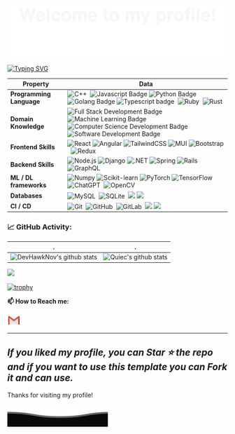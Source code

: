 ![](assets/Bottom_up.svg)

[![Typing SVG](https://readme-typing-svg.demolab.com?font=Fira+Code&pause=1000&color=2969F7&center=true&vCenter=true&width=435&lines=Full+Stack+Developer+%7C+AI+Engineer;Always+Learning+New+Technologies;Machine+Learning+Enthusiast;Kaggle+Community+Member)](https://git.io/typing-svg)


| Property                                        | Data                                                                                                                                                                                                                                                                                                                                                                                                                                                                                                                                                                                                                                                                                                                                                                                                                                                                                                                                                                                                                                                                                                                                                                                                                                                                                                                                                                                                                                                                                                                                                                                                                                                                                                                                                                                                                                                                                                                                                                  |
|-------------------------------------------------|-----------------------------------------------------------------------------------------------------------------------------------------------------------------------------------------------------------------------------------------------------------------------------------------------------------------------------------------------------------------------------------------------------------------------------------------------------------------------------------------------------------------------------------------------------------------------------------------------------------------------------------------------------------------------------------------------------------------------------------------------------------------------------------------------------------------------------------------------------------------------------------------------------------------------------------------------------------------------------------------------------------------------------------------------------------------------------------------------------------------------------------------------------------------------------------------------------------------------------------------------------------------------------------------------------------------------------------------------------------------------------------------------------------------------------------------------------------------------------------------------------------------------------------------------------------------------------------------------------------------------------------------------------------------------------------------------------------------------------------------------------------------------------------------------------------------------------------------------------------------------------------------------------------------------------------------------------------------------|
| **Programming Language**                              | ![C++](https://img.shields.io/badge/-C++-0066cc?style=flat&logo=C%2B%2B&logoColor=white)&nbsp; ![Javascript Badge](https://img.shields.io/badge/-Javascript-abab00?style=flat&logo=Javascript&logoColor=yellow) ![Python Badge](https://img.shields.io/badge/-Python-3776AB?style=flat&logo=Python&logoColor=white)  ![Golang Badge](https://img.shields.io/badge/-Go-00ccdd?style=flat&logo=go&logoColor=white)  ![Typescript badge](https://img.shields.io/badge/-Typescript-0044ff?style=flat&logo=typescript)&nbsp; ![Ruby](https://img.shields.io/badge/-Ruby-ff2200?style=flat&logo=ruby&logoColor=red)&nbsp;  ![Rust](https://img.shields.io/badge/-Rust-444444?style=flat&logo=rust)&nbsp;                                                                                                                                                                                                                                                                                                                                                                                                                                                                                                                                                                                                                                                                                                                         |
| **Domain Knowledge**                           | ![Full Stack Development Badge](https://img.shields.io/badge/-Full%20Stack%20Development-4C8CBF?style=flat&logoColor=white) ![Machine Learning Badge](https://img.shields.io/badge/-Machine%20Learning-01D277?style=flat&logoColor=white) ![Computer Science Development Badge](https://img.shields.io/badge/-Computer%20Science-FAB040?style=flat&logoColor=white)  ![Software Development Badge](https://img.shields.io/badge/-Software%20Development-FF6600?style=flat&logoColor=white)                                                                                                                                                                                                                                                                                                                                                                                                                                                                                                                                                                                                                                                                                                                                                                                                                    |
| **Frontend Skills** | ![React](http://img.shields.io/badge/-React-00ffff?style=flat-square&logo=react&logoColor=blue) ![Angular](http://img.shields.io/badge/-Angular-cc2222?style=flat-square&logo=angular&logoColor=red) ![TailwindCSS](http://img.shields.io/badge/-TailwindCSS-eee?style=flat-square&logo=tailwindcss&logoColor=blue) ![MUI](http://img.shields.io/badge/-MaterialUI-eee?style=flat-square&logo=mui&logoColor=blue) ![Bootstrap](https://img.shields.io/badge/-Bootstrap-eee?style=flat&logo=bootstrap)&nbsp; ![Redux](https://img.shields.io/badge/-Redux-eee?style=flat&logo=redux&logoColor=purple)&nbsp; |                                                                                                                                                                                                                                                                                                                                                                                                                                                                                                                                                                                                                                         |
| **Backend Skills** | ![Node.js](http://img.shields.io/badge/-Node.js-00cc00?style=flat-square&logo=node.js&logoColor=white) ![Django](http://img.shields.io/badge/-Django-4C8CBF?style=flat-square&logo=django&logoColor=green) ![.NET](http://img.shields.io/badge/-.NET-eee?style=flat-square&logo=.net&logoColor=purple) ![Spring](http://img.shields.io/badge/-Spring-eee?style=flat-square&logo=spring&logoColor=green) ![Rails](https://img.shields.io/badge/-Rails-eee?style=flat&logo=rubyonrails&logoColor=red)&nbsp; ![GraphQL](https://img.shields.io/badge/-GraphQL-cc00cc?style=flat&logo=graphql&logoColor=pink)&nbsp; |                                                                                                                                                                                                                                                                                                                                                                                                                                                                                              |
| **ML / DL frameworks** | ![Numpy](http://img.shields.io/badge/-Numpy-eee?style=flat-square&logo=numpy&logoColor=F37626) ![Scikit-learn](http://img.shields.io/badge/-Scikit--Learn-eee?style=flat-square&logo=scikit-learn&logoColor=e26d00) ![PyTorch](http://img.shields.io/badge/-PyTorch-eee?style=flat-square&logo=pytorch&logoColor=EE4C2C) ![TensorFlow](http://img.shields.io/badge/-TensorFlow-eee?style=flat-square&logo=tensorflow&logoColor=FF6F00) ![ChatGPT](https://img.shields.io/badge/-ChatGPT-444444?style=flat&logo=ChatGPT)&nbsp; ![OpenCV](https://img.shields.io/badge/-OpenCV-444444?style=flat&logo=OpenCV)&nbsp; |
| **Databases**                                   | ![MySQL](https://img.shields.io/badge/-MySQL-444444?style=flat&logo=MySQL)&nbsp; ![SQLite](https://img.shields.io/badge/-SQLite-444444?style=flat&logo=SQLite)&nbsp; ![](https://img.shields.io/badge/-PostgreSQL-336791?style=flat-square&logo=postgresql&logoColor=white) ![](https://img.shields.io/badge/-MongoDB-33ff91?style=flat-square&logo=mongodb&logoColor=green)    |
| **CI / CD**                                     |  ![Git](https://img.shields.io/badge/-Git-004400?style=flat&logo=git)&nbsp; ![GitHub](https://img.shields.io/badge/-GitHub-444444?style=flat&logo=github)&nbsp; ![GitLab](https://img.shields.io/badge/-GitLab-444444?style=flat&logo=GitLab)&nbsp;  [![](https://img.shields.io/badge/-Docker-2496ED?style=flat-square&logo=docker&logoColor=white)](https://www.docker.com) [![](https://img.shields.io/badge/-VS_Code-007ACC?style=flat-square&logo=visual-studio-code&logoColor=white)](https://code.visualstudio.com)|                                                                                                                                                                                                                                                                                                                                                                                                                                                                                                                                                                 

### 📈 GitHub Activity:
<!--   stats + languages -->
| .                                                                                                                                       | .                                                                                                                         |
|-----------------------------------------------------------------------------------------------------------------------------------------|---------------------------------------------------------------------------------------------------------------------------|
| ![DevHawkNov's github stats](https://github-readme-stats.vercel.app/api?username=DevHawkNov&show_icons=true&theme=radical&include_all_commits=true) | ![Quiec's github stats](https://github-readme-stats.vercel.app/api/top-langs/?username=DevHawkNov&theme=radical&layout=compact) |

<img src="https://github-readme-streak-stats.herokuapp.com/?user=DevHawkNov"></img>

[![trophy](https://github-trophies.vercel.app/?username=DevHawkNov)](https://github-trophies.vercel.app/?username=DevHawkNov)

**📫 How to Reach me:**
<p align="left">
<a href="mailto:eaglecrest.mark@gmail.com" target="blank"><img align="center" src="https://raw.githubusercontent.com/DevHawkNov/DevHawkNov/main/assets/gmail.svg" alt="Gmail" height="30" width="30" /></a>
</p>

---
  *If you liked my profile, you can Star ⭐ the repo and if you want to use this template you can Fork it and can use.* 
---

  Thanks for visiting my profile!

![](assets/Bottom_down.svg)